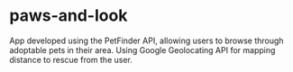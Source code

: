# paws-and-look

App developed using the PetFinder API, allowing users to browse through adoptable pets in their area. Using Google Geolocating API for mapping distance to rescue from the user.
